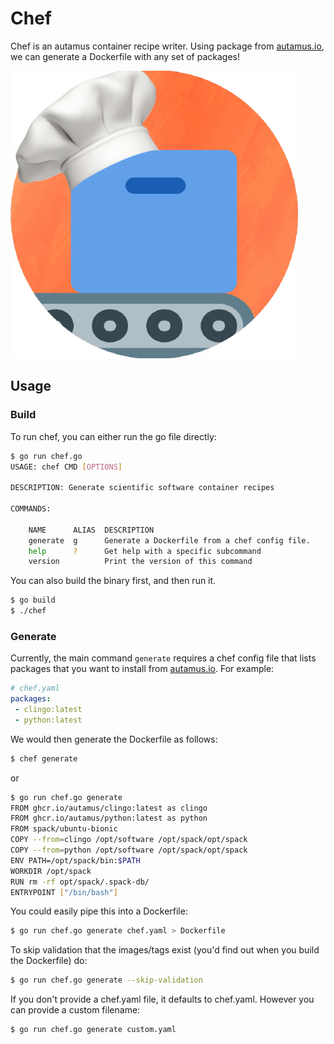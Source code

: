 # Chef

Chef is an autamus container recipe writer. Using package from [autamus.io](autamus.io),
we can generate a Dockerfile with any set of packages!

![img/chef.png](img/chef.png)

## Usage

### Build

To run chef, you can either run the go file directly:

```bash
$ go run chef.go
USAGE: chef CMD [OPTIONS]

DESCRIPTION: Generate scientific software container recipes

COMMANDS:

    NAME      ALIAS  DESCRIPTION
    generate  g      Generate a Dockerfile from a chef config file.
    help      ?      Get help with a specific subcommand
    version          Print the version of this command
```

You can also build the binary first, and then run it.

```bash
$ go build
$ ./chef
```

### Generate

Currently, the main command `generate` requires a chef config file that lists
packages that you want to install from [autamus.io](autamus.io). For example:

```yaml
# chef.yaml
packages:
 - clingo:latest
 - python:latest
```

We would then generate the Dockerfile as follows:

```bash
$ chef generate
```
or
```bash
$ go run chef.go generate
FROM ghcr.io/autamus/clingo:latest as clingo
FROM ghcr.io/autamus/python:latest as python
FROM spack/ubuntu-bionic
COPY --from=clingo /opt/software /opt/spack/opt/spack
COPY --from=python /opt/software /opt/spack/opt/spack
ENV PATH=/opt/spack/bin:$PATH
WORKDIR /opt/spack
RUN rm -rf opt/spack/.spack-db/
ENTRYPOINT ["/bin/bash"]
```

You could easily pipe this into a Dockerfile:

```bash
$ go run chef.go generate chef.yaml > Dockerfile
```

To skip validation that the images/tags exist (you'd find out when you build the Dockerfile) do:

```bash
$ go run chef.go generate --skip-validation
```

If you don't provide a chef.yaml file, it defaults to chef.yaml. However you
can provide a custom filename:

```bash
$ go run chef.go generate custom.yaml
```
